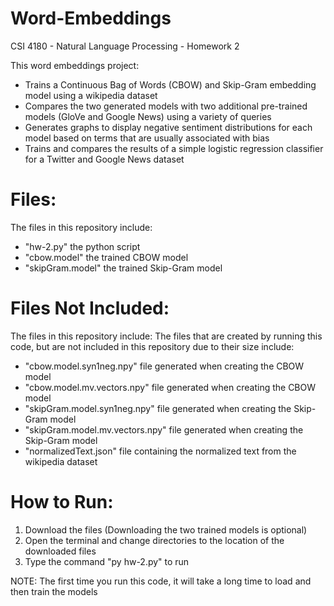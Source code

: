 # Word-Embeddings
 CSI 4180 - Natural Language Processing - Homework 2

This word embeddings project:
- Trains a Continuous Bag of Words (CBOW) and Skip-Gram embedding model using a wikipedia dataset
- Compares the two generated models with two additional pre-trained models (GloVe and Google News) using a variety of queries
- Generates graphs to display negative sentiment distributions for each model based on terms that are usually associated with bias
- Trains and compares the results of a simple logistic regression classifier for a Twitter and Google News dataset

# Files:
 The files in this repository include:
- "hw-2.py" the python script
- "cbow.model" the trained CBOW model
- "skipGram.model" the trained Skip-Gram model

# Files Not Included:
The files in this repository include: The files that are created by running this code, but are not included in this repository due to their size include:
- "cbow.model.syn1neg.npy" file generated when creating the CBOW model
- "cbow.model.mv.vectors.npy" file generated when creating the CBOW model
- "skipGram.model.syn1neg.npy" file generated when creating the Skip-Gram model
- "skipGram.model.mv.vectors.npy" file generated when creating the Skip-Gram model
- "normalizedText.json" file containing the normalized text from the wikipedia dataset

# How to Run:
1. Download the files (Downloading the two trained models is optional)
2. Open the terminal and change directories to the location of the downloaded files
3. Type the command "py hw-2.py" to run

NOTE: The first time you run this code, it will take a long time to load and then train the models